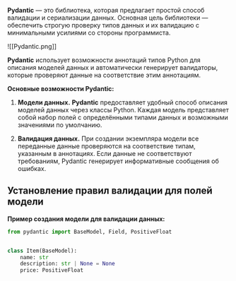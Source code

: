**Pydantic** — это библиотека, которая предлагает простой способ валидации и сериализации данных. Основная цель библиотеки — обеспечить строгую проверку типов данных и их валидацию с минимальными усилиями со стороны программиста.

![[Pydantic.png]]

**Pydantic** использует возможности аннотаций типов Python для описания моделей данных и автоматически генерирует валидаторы, которые проверяют данные на соответствие этим аннотациям.

**Основные возможности Pydantic:**

1. **Модели данных.** **Pydantic** предоставляет удобный способ описания моделей данных через классы Python. Каждая модель представляет собой набор полей с определёнными типами данных и возможными значениями по умолчанию.
    
2. **Валидация данных.** При создании экземпляра модели все переданные данные проверяются на соответствие типам, указанным в аннотациях. Если данные не соответствуют требованиям, Pydantic генерирует информативные сообщения об ошибках.

## Установление правил валидации для полей модели

**Пример создания модели для валидации данных:**

```Python
from pydantic import BaseModel, Field, PositiveFloat


class Item(BaseModel):
    name: str
    description: str | None = None
    price: PositiveFloat
```